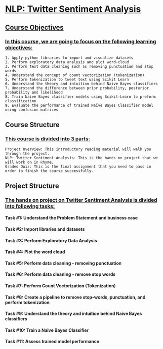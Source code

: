 # <u>NLP: Twitter Sentiment Analysis</u>

## <u>Course Objectives</u>

### <u>In this course, we are going to focus on the following learning objectives:</u>

    1. Apply python libraries to import and visualize datasets
    2. Perform exploratory data analysis and plot word-cloud
    3. Perform text data cleaning such as removing punctuation and stop words
    4. Understand the concept of count vectorization (tokenization)
    5. Perform tokenization to tweet text using Scikit Learn
    6. Understand the theory and intuition behind Naïve Bayes classifiers
    7. Understand the difference between prior probability, posterior probability and likelihood
    8. Train Naïve Bayes classifier models using Scikit-Learn to preform classification
    9. Evaluate the performance of trained Naïve Bayes Classifier model using confusion matrices

      
## Course Structure

### <u>This course is divided into 3 parts:</u>

    Project Overview: This introductory reading material will walk you through the project.
    NLP: Twitter Sentiment Analysis: This is the hands on project that we will work on in Rhyme.
    Graded Quiz: This is the final assignment that you need to pass in order to finish the course successfully.

## Project Structure

### <u>The hands on project on Twitter Sentiment Analysis is divided into following tasks: </u>

#### Task #1: Understand the Problem Statement and business case 
#### Task #2: Import libraries and datasets
#### Task #3: Perform Exploratory Data Analysis
#### Task #4: Plot the word cloud
#### Task #5: Perform data cleaning - removing punctuation
#### Task #6: Perform data cleaning - remove stop words
#### Task #7: Perform Count Vectorization (Tokenization)
#### Task #8: Create a pipeline to remove stop-words, punctuation, and perform tokenization
#### Task #9: Understand the theory and intuition behind Naive Bayes classifiers
#### Task #10: Train a Naive Bayes Classifier
#### Task #11: Assess trained model performance


